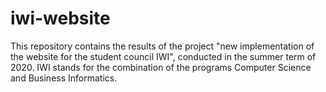 # iwi-website

This repository contains the results of the project "new implementation of the website for the student council IWI", conducted in the summer term of 2020. IWI stands for the combination of the programs Computer Science and Business Informatics.